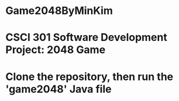 # Game2048ByMinKim

# CSCI 301 Software Development Project: 2048 Game
 
# Clone the repository, then run the 'game2048' Java file
